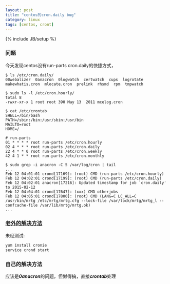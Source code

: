 ```yaml
---
layout: post
title: "centos的cron.daily bug"
category: linux
tags: [centos, cront]
---
```

{% include JB/setup %}

### 问题

今天发现centos没有run-parts cron.daily的快捷方式，

```
$ ls /etc/cron.daily/
00webalizer  0anacron  0logwatch  certwatch  cups  logrotate  makewhatis.cron  mlocate.cron  prelink  rhsmd  rpm  tmpwatch
```

```
$ sudo ls -l /etc/cron.hourly/
total 8
-rwxr-xr-x 1 root root 390 May 13  2011 mcelog.cron
```

```
$ cat /etc/crontab 
SHELL=/bin/bash
PATH=/sbin:/bin:/usr/sbin:/usr/bin
MAILTO=root
HOME=/

# run-parts
01 * * * * root run-parts /etc/cron.hourly
02 4 * * * root run-parts /etc/cron.daily
22 4 * * 0 root run-parts /etc/cron.weekly
42 4 1 * * root run-parts /etc/cron.monthly
```

```
$ sudo grep -i anacron -C 5 /var/log/cron | tail
...
Feb 12 04:01:01 crond[17169]: (root) CMD (run-parts /etc/cron.hourly)
Feb 12 04:02:01 crond[17199]: (root) CMD (run-parts /etc/cron.daily)
Feb 12 04:02:01 anacron[17216]: Updated timestamp for job `cron.daily' to 2015-02-12
Feb 12 04:04:01 crond[17647]: (xxx) CMD otherjobs
Feb 12 04:05:01 crond[17800]: (root) CMD (LANG=C LC_ALL=C /usr/bin/mrtg /etc/mrtg/mrtg.cfg --lock-file /var/lock/mrtg/mrtg_l --confcache-file /var/lib/mrtg/mrtg.ok)
...
```

### [老外的解决方法](https://www.centos.org/forums/viewtopic.php?t=2820)

未经测试:

```bash
yum install cronie
service crond start
```

### 自己的解决方法

应该是***0anacron***的问题，但懒得搞，直接***crontab***处理
